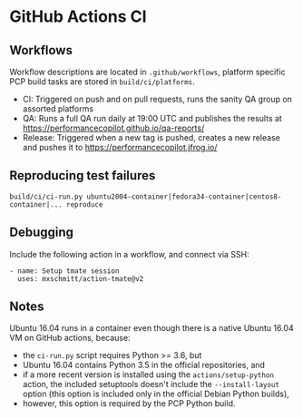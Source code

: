 # GitHub Actions CI

## Workflows
Workflow descriptions are located in `.github/workflows`, platform specific PCP build tasks are stored in `build/ci/platforms`.

* CI: Triggered on push and on pull requests, runs the sanity QA group on assorted platforms
* QA: Runs a full QA run daily at 19:00 UTC and publishes the results at https://performancecopilot.github.io/qa-reports/
* Release: Triggered when a new tag is pushed, creates a new release and pushes it to https://performancecopilot.jfrog.io/

## Reproducing test failures
```
build/ci/ci-run.py ubuntu2004-container|fedora34-container|centos8-container|... reproduce
```

## Debugging
Include the following action in a workflow, and connect via SSH:

```
- name: Setup tmate session
  uses: mxschmitt/action-tmate@v2
```

## Notes
Ubuntu 16.04 runs in a container even though there is a native Ubuntu 16.04 VM on GitHub actions, because:
* the `ci-run.py` script requires Python >= 3.6, but
* Ubuntu 16.04 contains Python 3.5 in the official repositories, and
* if a more recent version is installed using the `actions/setup-python` action, the included setuptools doesn't include the `--install-layout` option (this option is included only in the official Debian Python builds),
* however, this option is required by the PCP Python build.
